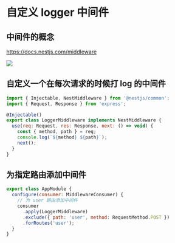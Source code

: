 # 自定义 logger 中间件

## 中间件的概念

https://docs.nestjs.com/middleware

![](https://docs.nestjs.com/assets/Middlewares_1.png)

## 自定义一个在每次请求的时候打 log 的中间件

```js
import { Injectable, NestMiddleware } from '@nestjs/common';
import { Request, Response } from 'express';

@Injectable()
export class LoggerMiddleware implements NestMiddleware {
  use(req: Request, res: Response, next: () => void) {
    const { method, path } = req;
    console.log(`${method} ${path}`);
    next();
  }
}
```

## 为指定路由添加中间件

```js
export class AppModule {
  configure(consumer: MiddlewareConsumer) {
    // 为 user 路由添加中间件
    consumer
      .apply(LoggerMiddleware)
      .exclude({ path: 'user', method: RequestMethod.POST })
      .forRoutes('user');
  }
}
```
